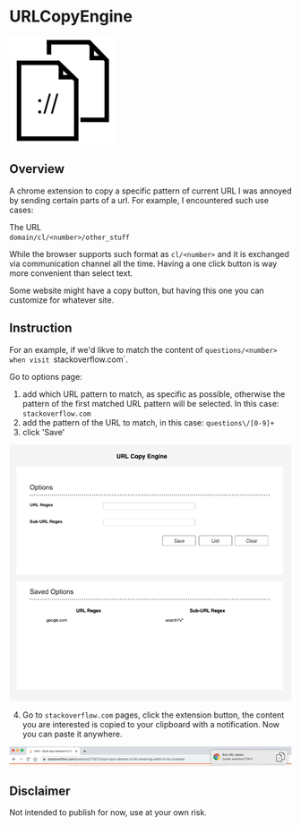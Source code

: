 # URLCopyEngine
<img src="copy-icon-192x192.png">


## Overview
A chrome extension to copy a specific pattern of current URL
I was annoyed by sending certain parts of a url.
For example, I encountered such use cases:

The URL  
`domain/cl/<number>/other_stuff`

While the browser supports such format as `cl/<number>` and it is exchanged via communication channel all the time. 
Having a one click button is way more convenient than select text.

Some website might have a copy button, but having this one you can customize for whatever site.

## Instruction
For an example, if we'd likve to match the content of `questions/<number> when visit `stackoverflow.com`.

Go to options page:
1. add which URL pattern to match, as specific as possible, otherwise the pattern of the first matched URL pattern will be selected. In this case: `stackoverflow.com`
2. add the pattern of the URL to match, in this case: `questions\/[0-9]+`
3. click 'Save'

<img src="assets/img/options_page.png">

4. Go to `stackoverflow.com` pages, click the extension button, the content you are interested is copied to your clipboard with a notification. Now you can paste it anywhere.
<img src="assets/img/result.png">


## Disclaimer
Not intended to publish for now, use at your own risk.
